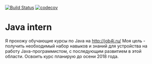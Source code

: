 ﻿[![Build Status](https://travis-ci.org/Darmandi/Java_intern.svg?branch=master)](https://travis-ci.org/Darmandi/Java_intern)
[![codecov](https://codecov.io/gh/Darmandi/Java_intern/branch/master/graph/badge.svg)](https://codecov.io/gh/Darmandi/Java_intern)
# Java intern 
 Я прохожу обучающие курсы по Java на http://job4j.ru/
 Моя цель - получить необходимый набор навыков и знаний для устройства на работу Java-программистом, с последующим развитием в этой области.
 Освоить курс планирую до осени 2018 года.

